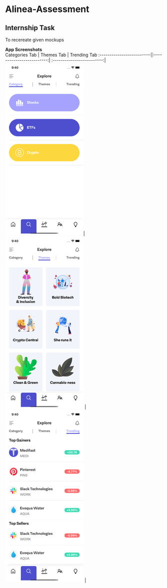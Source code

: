 # Alinea-Assessment

<h2>Internship Task</h2>

To recereate given mockups



**App Screenshots** <br>
Categories Tab |        Themes Tab      |  Trending Tab
:-------------------------:|:-------------------------:| :-------------------------:|
<img src="sc_3.png" width="250" height="550" />|<img src="sc_2.png" width="250" height="550" /> | <img src="sc_1.png" width="250" height="550" /> |


